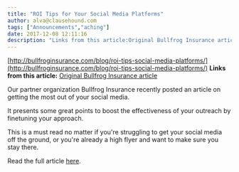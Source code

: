 ```yaml
---
title: "ROI Tips for Your Social Media Platforms"
author: alva@clausehound.com
tags: ["Announcements","aching"]
date: 2017-12-08 12:11:16
description: "Links from this article:Original Bullfrog Insurance articleOur partner organization Bullfrog Insurance recently posted an article on getting the m..."
---
```


[http://bullfroginsurance.com/blog/roi-tips-social-media-platforms/](http://bullfroginsurance.com/blog/roi-tips-social-media-platforms/)
**Links from this article:**
[Original Bullfrog Insurance article](http://bullfroginsurance.com/blog/roi-tips-social-media-platforms/)

Our partner organization Bullfrog Insurance recently posted an article on getting the most out of your social media.

It presents some great points to boost the effectiveness of your outreach by finetuning your approach.

This is a must read no matter if you're struggling to get your social media off the ground, or you're already a high flyer and want to make sure you stay there.

Read the full article [here](http://bullfroginsurance.com/blog/roi-tips-social-media-platforms/).